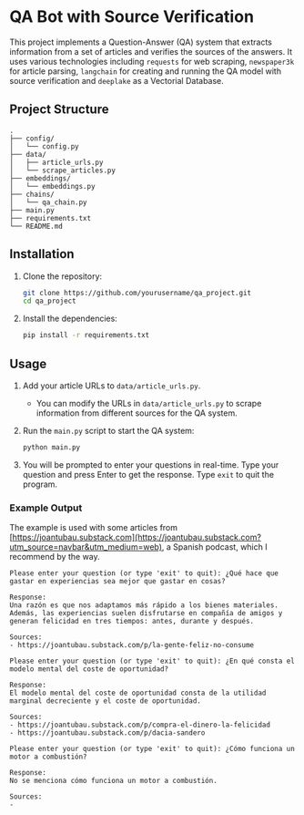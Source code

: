 # QA Bot with Source Verification

This project implements a Question-Answer (QA) system that extracts information from a set of articles and verifies the sources of the answers. It uses various technologies including `requests` for web scraping, `newspaper3k` for article parsing,  `langchain` for creating and running the QA model with source verification and `deeplake` as a Vectorial Database.

## Project Structure

```plaintext
.
├── config/
│   └── config.py
├── data/
│   ├── article_urls.py
│   └── scrape_articles.py
├── embeddings/
│   └── embeddings.py
├── chains/
│   └── qa_chain.py
├── main.py
├── requirements.txt
└── README.md
```

## Installation

1. Clone the repository:
    ```bash
    git clone https://github.com/yourusername/qa_project.git
    cd qa_project
    ```

2. Install the dependencies:
    ```bash
    pip install -r requirements.txt
    ```
## Usage


1. Add your article URLs to `data/article_urls.py`.
    - You can modify the URLs in `data/article_urls.py` to scrape information from different sources for the QA system.


2. Run the `main.py` script to start the QA system:
    ```bash
    python main.py
    ```

3. You will be prompted to enter your questions in real-time. Type your question and press Enter to get the response. Type `exit` to quit the program.



### Example Output


The example is used with some articles from [https://joantubau.substack.com](https://joantubau.substack.com?utm_source=navbar&utm_medium=web), a Spanish podcast, which I recommend by the way.


```plaintext
Please enter your question (or type 'exit' to quit): ¿Qué hace que gastar en experiencias sea mejor que gastar en cosas?

Response:
Una razón es que nos adaptamos más rápido a los bienes materiales. Además, las experiencias suelen disfrutarse en compañía de amigos y generan felicidad en tres tiempos: antes, durante y después.

Sources:
- https://joantubau.substack.com/p/la-gente-feliz-no-consume

Please enter your question (or type 'exit' to quit): ¿En qué consta el modelo mental del coste de oportunidad?

Response:
El modelo mental del coste de oportunidad consta de la utilidad marginal decreciente y el coste de oportunidad.

Sources:
- https://joantubau.substack.com/p/compra-el-dinero-la-felicidad
- https://joantubau.substack.com/p/dacia-sandero

Please enter your question (or type 'exit' to quit): ¿Cómo funciona un motor a combustión?

Response:
No se menciona cómo funciona un motor a combustión.

Sources:
-

